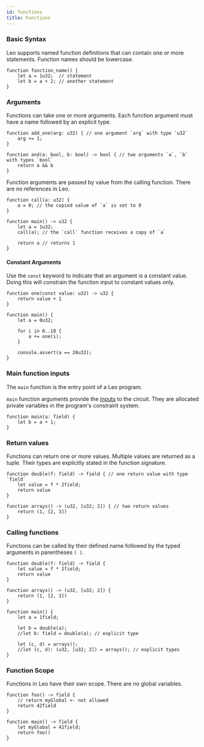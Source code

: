 ```yaml
---
id: functions
title: Functions
---
```


### Basic Syntax
Leo supports named function definitions that can contain one or more statements. Function names should be lowercase.

```leo
function function_name() {
    let a = 1u32;  // statement
    let b = a + 2; // another statement
}
```

### Arguments
Functions can take one or more arguments. Each function argument must have a name followed by an explicit type.

```leo
function add_one(arg: u32) { // one argument `arg` with type `u32`
    arg += 1;
}

function and(a: bool, b: bool) -> bool { // two arguments `a`, `b` with types `bool`
    return a && b
}
```
Function arguments are passed by value from the calling function. There are no references in Leo.
```leo
function call(a: u32) {
    a = 0; // the copied value of `a` is set to 0
}

function main() -> u32 {
    let a = 1u32;
    call(a); // the `call` function receives a copy of `a`

    return a // returns 1
}
```

#### Constant Arguments

Use the `const` keyword to indicate that an argument is a constant value. 
Doing this will constrain the function input to constant values only.

```leo
function one(const value: u32) -> u32 {
    return value + 1
}

function main() {
    let a = 0u32;

    for i in 0..10 {
        a += one(i);
    }

    console.assert(a == 20u32);
}
```


### Main function inputs
The `main` function is the entry point of a Leo program.

`main` function arguments provide the [inputs](08_inputs.md) to the circuit.
They are allocated private variables in the program's constraint system.

```leo
function main(a: field) {
    let b = a + 1;
}
```


### Return values
Functions can return one or more values. Multiple values are returned as a tuple. Their types are explicitly stated in the function signature.

```leo
function double(f: field) -> field { // one return value with type `field`
    let value = f * 2field;
    return value
}

function arrays() -> (u32, [u32; 2]) { // two return values 
    return (1, [2, 3])
}
```

### Calling functions
Functions can be called by their defined name followed by the typed arguments in parentheses `( )`.
```leo
function double(f: field) -> field {
    let value = f * 2field;
    return value
}

function arrays() -> (u32, [u32; 2]) {
    return (1, [2, 3])
}

function main() {
    let a = 1field;

    let b = double(a);
    //let b: field = double(a); // explicit type

    let (c, d) = arrays();
    //let (c, d): (u32, [u32; 2]) = arrays(); // explicit types
}
```

### Function Scope
Functions in Leo have their own scope. There are no global variables.
```leo
function foo() -> field {
    // return myGlobal <- not allowed
    return 42field
}

function main() -> field {
    let myGlobal = 42field;
    return foo()
}
```
